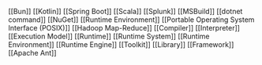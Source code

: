 [[Bun]]
[[Kotlin]]
[[Spring Boot]]
[[Scala]]
[[Splunk]]
[[MSBuild]]
[[dotnet command]]
[[NuGet]]
[[Runtime Environment]]
[[Portable Operating System Interface (POSIX)]]
[[Hadoop Map-Reduce]]
[[Compiler]]
[[Interpreter]]
[[Execution Model]]
[[Runtime]]
[[Runtime System]]
[[Runtime Environment]]
[[Runtime Engine]]
[[Toolkit]]
[[Library]]
[[Framework]]
[[Apache Ant]]